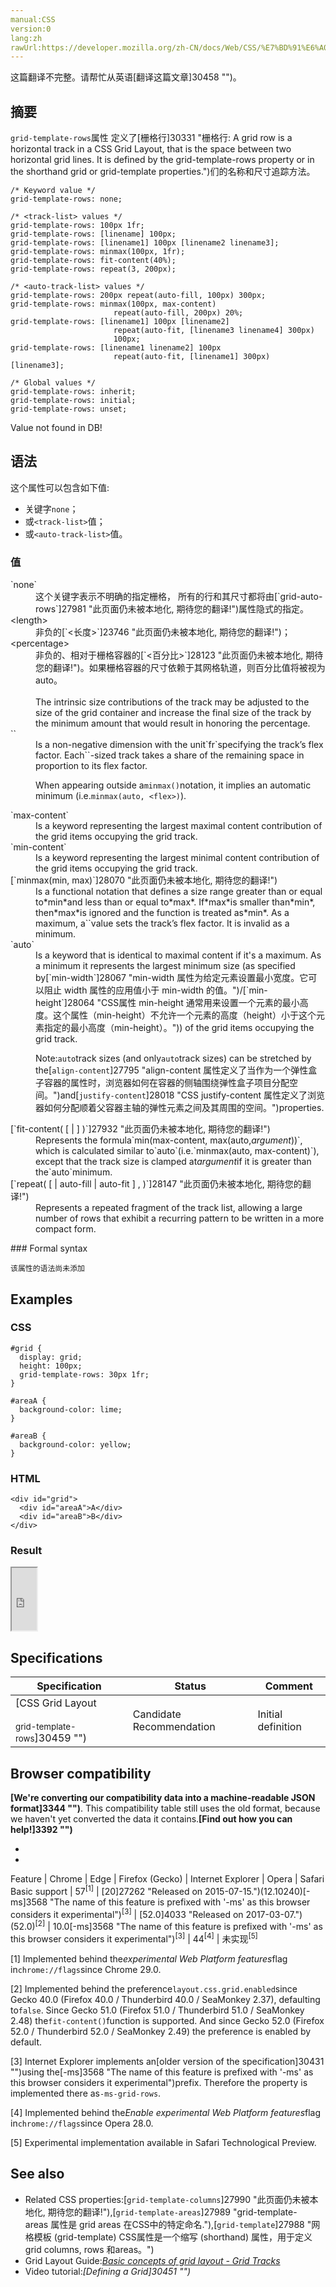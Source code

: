 ```yaml
---
manual:CSS
version:0
lang:zh
rawUrl:https://developer.mozilla.org/zh-CN/docs/Web/CSS/%E7%BD%91%E6%A0%BC-%E6%A8%A1%E6%9D%BF-%E5%88%97
---
```




这篇翻译不完整。请帮忙从英语[翻译这篇文章]30458 "")。





## 摘要<a name="摘要"></a>


`grid-template-rows`属性 定义了[栅格行]30331 "栅格行: A grid row is a horizontal track in a CSS Grid Layout, that is the space between two horizontal grid lines. It is defined by the grid-template-rows property or in the shorthand grid or grid-template properties.")们的名称和尺寸追踪方法。


```
/* Keyword value */
grid-template-rows: none;

/* <track-list> values */
grid-template-rows: 100px 1fr;
grid-template-rows: [linename] 100px;
grid-template-rows: [linename1] 100px [linename2 linename3];
grid-template-rows: minmax(100px, 1fr);
grid-template-rows: fit-content(40%);
grid-template-rows: repeat(3, 200px);

/* <auto-track-list> values */
grid-template-rows: 200px repeat(auto-fill, 100px) 300px;
grid-template-rows: minmax(100px, max-content)
                       repeat(auto-fill, 200px) 20%;
grid-template-rows: [linename1] 100px [linename2]
                       repeat(auto-fit, [linename3 linename4] 300px)
                       100px;
grid-template-rows: [linename1 linename2] 100px
                       repeat(auto-fit, [linename1] 300px) [linename3];

/* Global values */
grid-template-rows: inherit;
grid-template-rows: initial;
grid-template-rows: unset;
```


Value not found in DB!


## 语法<a name="语法"></a>


这个属性可以包含如下值:


* 关键字`none`；
* 或`<track-list>`值；
* 或`<auto-track-list>`值。

### 值<a name="值"></a>
<dl><dt id=''>`none`</dt><dd>这个关键字表示不明确的指定栅格， 所有的行和其尺寸都将由[`grid-auto-rows`]27981 "此页面仍未被本地化, 期待您的翻译!")属性隐式的指定。</dd><dt id=''>&lt;length&gt;</dt><dd>非负的[`<长度>`]23746 "此页面仍未被本地化, 期待您的翻译!")；</dd><dt id=''>&lt;percentage&gt;</dt><dd>非负的、相对于栅格容器的[`<百分比>`]28123 "此页面仍未被本地化, 期待您的翻译!")。如果栅格容器的尺寸依赖于其网格轨道，则百分比值将被视为auto。<br></br>The intrinsic size contributions of the track may be adjusted to the size of the grid container and increase the final size of the track by the minimum amount that would result in honoring the percentage.</dd><dt id=''>`<flex>`</dt><dd>Is a non-negative dimension with the unit`fr`specifying the track’s flex factor. Each`<flex>`-sized track takes a share of the remaining space in proportion to its flex factor.

When appearing outside a`minmax()`notation, it implies an automatic minimum (i.e.`minmax(auto, <flex>)`).

</dd><dt id=''>`max-content`</dt><dd>Is a keyword representing the largest maximal content contribution of the grid items occupying the grid track.</dd><dt id=''>`min-content`</dt><dd>Is a keyword representing the largest minimal content contribution of the grid items occupying the grid track.</dd><dt id=''>[`minmax(min, max)`]28070 "此页面仍未被本地化, 期待您的翻译!")</dt><dd>Is a functional notation that defines a size range greater than or equal to*min*and less than or equal to*max*. If*max*is smaller than*min*, then*max*is ignored and the function is treated as*min*. As a maximum, a`<flex>`value sets the track’s flex factor. It is invalid as a minimum.</dd><dt id=''>`auto`</dt><dd>Is a keyword that is identical to maximal content if it&#39;s a maximum. As a minimum it represents the largest minimum size (as specified by[`min-width`]28067 "min-width 属性为给定元素设置最小宽度。它可以阻止 width 属性的应用值小于 min-width 的值。")/[`min-height`]28064 "CSS属性 min-height 通常用来设置一个元素的最小高度。这个属性（min-height）不允许一个元素的高度（height）小于这个元素指定的最小高度（min-height）。")) of the grid items occupying the grid track.</dd><dd>

Note:`auto`track sizes (and only`auto`track sizes) can be stretched by the[`align-content`]27795 "align-content 属性定义了当作为一个弹性盒子容器的属性时，浏览器如何在容器的侧轴围绕弹性盒子项目分配空间。")and[`justify-content`]28018 "CSS justify-content 属性定义了浏览器如何分配顺着父容器主轴的弹性元素之间及其周围的空间。")properties.

</dd><dt id=''>[`fit-content( [ <length> | <percentage> ] )`]27932 "此页面仍未被本地化, 期待您的翻译!")</dt><dd>Represents the formula`min(max-content, max(auto,<var>argument</var>))`, which is calculated similar to`auto`(i.e.`minmax(auto, max-content)`), except that the track size is clamped at<var>argument</var>if it is greater than the`auto`minimum.</dd><dt id=''>[`repeat( [ <positive-integer> | auto-fill | auto-fit ] , <track-list> )`]28147 "此页面仍未被本地化, 期待您的翻译!")</dt><dd>Represents a repeated fragment of the track list, allowing a large number of rows that exhibit a recurring pattern to be written in a more compact form.</dd></dl>
### Formal syntax<a name="Formal_syntax"></a>

```
该属性的语法尚未添加
```

## Examples<a name="Examples"></a>

### CSS<a name="CSS"></a>

```
#grid {
  display: grid;
  height: 100px;
  grid-template-rows: 30px 1fr;
}

#areaA {
  background-color: lime;
}

#areaB {
  background-color: yellow;
}
```

### HTML<a name="HTML"></a>

```
<div id="grid">
  <div id="areaA">A</div>
  <div id="areaB">B</div>
</div>
```

### Result<a name="Result"></a>


<iframe src='https://mdn.mozillademos.org/zh-CN/docs/Web/CSS/%E7%BD%91%E6%A0%BC-%E6%A8%A1%E6%9D%BF-%E5%88%97$samples/Examples?revision=1328360' width='40px' height='100px'></iframe>



## Specifications<a name="Specifications"></a>

Specification | Status | Comment 
 ---  |  ---  |  ---  | 
[CSS Grid Layout<br></br><small>grid-template-rows</small>]30459 "") | Candidate Recommendation | Initial definition 


## Browser compatibility<a name="Browser_compatibility"></a>


**[We&#39;re converting our compatibility data into a machine-readable JSON format]3344 "")**. This compatibility table still uses the old format, because we haven&#39;t yet converted the data it contains.**[Find out how you can help!]3392 "")**


* 
* 

Feature | Chrome | Edge | Firefox (Gecko) | Internet Explorer | Opera | Safari 
Basic support | 57<sup>[1]</sup> | [20]27262 "Released on 2015-07-15.")(12.10240)[-ms]3568 "The name of this feature is prefixed with '-ms' as this browser considers it experimental")<sup>[3]</sup> | [52.0]4033 "Released on 2017-03-07.")(52.0)<sup>[2]</sup> | 10.0[-ms]3568 "The name of this feature is prefixed with '-ms' as this browser considers it experimental")<sup>[3]</sup> | 44<sup>[4]</sup> | 未实现<sup>[5]</sup> 





[1] Implemented behind the*experimental Web Platform features*flag in`chrome://flags`since Chrome 29.0.



[2] Implemented behind the preference`layout.css.grid.enabled`since Gecko 40.0 (Firefox 40.0 / Thunderbird 40.0 / SeaMonkey 2.37), defaulting to`false`. Since Gecko 51.0 (Firefox 51.0 / Thunderbird 51.0 / SeaMonkey 2.48) the`fit-content()`function is supported. And since Gecko 52.0 (Firefox 52.0 / Thunderbird 52.0 / SeaMonkey 2.49) the preference is enabled by default.



[3] Internet Explorer implements an[older version of the specification]30431 "")using the[-ms]3568 "The name of this feature is prefixed with '-ms' as this browser considers it experimental")prefix. Therefore the property is implemented there as`-ms-grid-rows`.



[4] Implemented behind the*Enable experimental Web Platform features*flag in`chrome://flags`since Opera 28.0.



[5] Experimental implementation available in Safari Technological Preview.


## See also<a name="See_also"></a>

* Related CSS properties:[`grid-template-columns`]27990 "此页面仍未被本地化, 期待您的翻译!"),[`grid-template-areas`]27989 "grid-template-areas 属性是 grid areas 在CSS中的特定命名."),[`grid-template`]27988 "网格模板 (grid-template) CSS属性是一个缩写 (shorthand) 属性，用于定义 grid columns, rows 和areas。")
* Grid Layout Guide:*[Basic concepts of grid layout - Grid Tracks](%34664#Grid_Tracks "")*
* Video tutorial:*[Defining a Grid]30451 "")*



